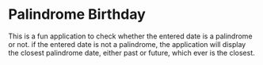 # Palindrome Birthday

This is a fun application to check whether the entered date is a palindrome or not. if the entered date is not a palindrome, the application will display the closest palindrome date, either past or future, which ever is the closest.
